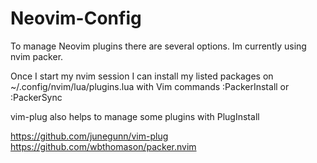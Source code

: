 # Neovim-Config

To manage Neovim plugins there are several options.
Im currently using nvim packer.

Once I start my nvim session I can install my listed packages on ~/.config/nvim/lua/plugins.lua with Vim commands :PackerInstall or :PackerSync

vim-plug  also helps to manage some plugins with PlugInstall

https://github.com/junegunn/vim-plug
https://github.com/wbthomason/packer.nvim
